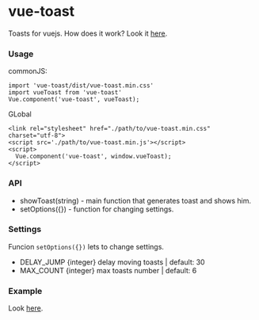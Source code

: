 # vue-toast

Toasts for vuejs.
How does it work? Look it [here](http://astaroverov.github.io/).

### Usage

commonJS:
```
import 'vue-toast/dist/vue-toast.min.css'
import vueToast from 'vue-toast'
Vue.component('vue-toast', vueToast);
```

GLobal
```
<link rel="stylesheet" href="./path/to/vue-toast.min.css" charset="utf-8">
<script src='./path/to/vue-toast.min.js'></script>
<script>
  Vue.component('vue-toast', window.vueToast);
</script>
```

### API

* showToast(string) - main function that generates toast and shows him.
* setOptions({}) - function for changing settings.

### Settings

Funcion <code>setOptions({})</code> lets to change settings.
* DELAY_JUMP {integer} delay moving toasts | default: 30
* MAX_COUNT {integer} max toasts number | default: 6

### Example

Look [here](https://github.com/AStaroverov/vue-toast/blob/master/index.html).
